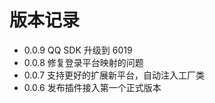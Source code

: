 

# 版本记录

- 0.0.9 QQ SDK 升级到 6019    
- 0.0.8 修复登录平台映射的问题   
- 0.0.7 支持更好的扩展新平台，自动注入工厂类    
- 0.0.6 发布插件接入第一个正式版本    